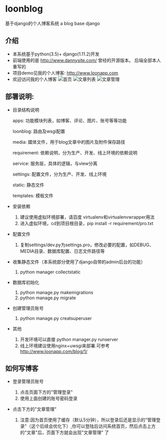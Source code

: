 # loonblog
基于django的个人博客系统 a blog base django

## 介绍
- 本系统基于python(3.5)+ django(1.11.2)开发
- 前端使用的是 http://www.dannysite.com/ 曾经的开源版本。 后端全部本人重写的
- 项目demo见我的个人博客: http://www.loonapp.com
- 欢迎访问我的个人博客 
![首页](https://github.com/blackholll/loonblog/raw/master/static/images/homepage.png)
![文章列表](https://github.com/blackholll/loonblog/raw/master/static/images/bloglist.png)
![文章管理](https://github.com/blackholll/loonblog/raw/master/static/images/blogedit.png)





## 部署说明:
- 目录结构说明
     
     apps: 功能模块列表，如博客、评论、图片、账号等等功能
     
     loonblog: 路由及wsgi配置
     
     media: 媒体文件，用于blog文章中的图片及附件保存路径
     
     requirement: 依赖说明，分为生产、开发、线上环境的依赖说明
     
     service: 服务层，具体的逻辑，与view分离
     
     settings: 配置文件，分为生产、开发、线上环境
     
     static: 静态文件
     
     templates: 模板文件
   
- 安装依赖
    1. 建议使用虚拟环境部署，请百度 virtualenv和virtualenvwrapper用法
    2. 进入虚拟环境，cd到项目根目录，pip install -r requirement/pro.txt
  
- 配置文件
    1. 复制settings/dev.py为settings.pro，修改必要的配置，如DEBUG、MEDIA目录、数据库配置、日志文件路径等
    

- 收集静态文件（本系统部分使用了django自带的admin后台的功能）
    1. python manager collectstatic

- 数据库初始化
    1. python manage.py makemigrations
    2. python manage.py migrate

- 创建管理员账号
    1. python manage.py creatsuperuser
    
- 其他
    1. 开发环境可以直接 python manager.py runserver
    2. 线上环境建议使用nginx+uwsgi来部署.可参考 http://www.loonapp.com/blog/1/

## 如何写博客

- 登录管理员账号
    1. 点击页面下方的"管理登录"
    2. 使用上面创建的账号密码登录
    
- 点击下方的"文章管理"
    1. 注意:因为首页使用了缓存（默认5分钟），所以登录后还是显示的"管理登录"（这个后续会优化下）,你可以登陆后访问系统首页，然后点击上方的"文章"后，页面下方就会出现"文章管理"
    了

    
  
  



